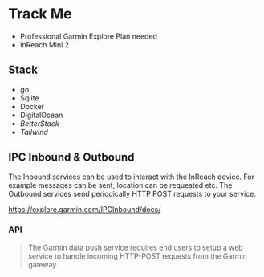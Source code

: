 # Track Me

- Professional Garmin Explore Plan needed
- inReach Mini 2

## Stack

- go
- Sqlite
- Docker
- DigitalOcean
- _BetterStack_
- _Tailwind_

## IPC Inbound & Outbound

The Inbound services can be used to interact with the InReach device. For example messages can be sent, location can be requested etc.
The Outbound services send periodically HTTP POST requests to your service.

<https://explore.garmin.com/IPCInbound/docs/>

### API

>The Garmin data push service requires end users to setup a web service to handle incoming HTTP-POST requests from the Garmin gateway.
